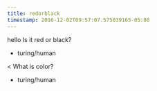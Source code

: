 ```yaml
---
title: redorblack
timestamp: 2016-12-02T09:57:07.575039165-05:00
---
```


hello Is it red or black?
* turing/human

< What is color?
* turing/human
